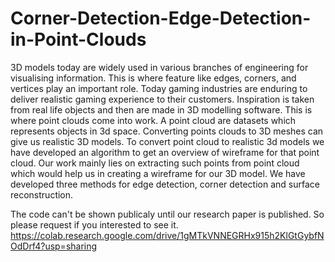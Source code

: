 # Corner-Detection-Edge-Detection-in-Point-Clouds
3D models today are widely used in various branches of engineering for visualising information. This is where feature like edges, corners, and vertices play an important role. 
Today gaming industries are enduring to deliver realistic gaming experience to their customers. Inspiration is taken from real life objects and then are made in 3D modelling software. This is where point clouds come into work. A point cloud are datasets which represents objects in 3d space. Converting points clouds to 3D meshes can give us realistic 3D models. 
To convert point cloud to realistic 3d models we have developed an algorithm to get an overview of wireframe for that point cloud. Our work mainly lies on extracting such points from point cloud which would help us in creating a wireframe for our 3D model. 
We have developed three methods for edge detection, corner detection and surface reconstruction.  


The code can't be shown publicaly until our research paper is published. So please request if you interested to see it.
https://colab.research.google.com/drive/1gMTkVNNEGRHx915h2KlGtGybfNOdDrf4?usp=sharing
